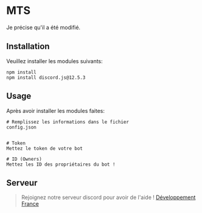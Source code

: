 # MTS
Je précise qu'il a été modifié.

## Installation

Veuillez installer les modules suivants:

```
npm install 
npm install discord.js@12.5.3
```

## Usage

Après avoir installer les modules faites:

```Node .
# Remplissez les informations dans le fichier
config.json


# Token
Mettez le token de votre bot

# ID (Owners)
Mettez les ID des propriétaires du bot !
```
## Serveur

> Rejoignez notre serveur discord pour avoir de l'aide !
[Développement France](https://discord.gg/D4ZmrctRaN)

